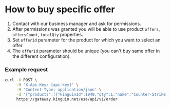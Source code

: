 # How to buy specific offer

1. Contact with our business manager and ask for permissions.
2. After permissions was granted you will be able to use product `offers`, `offersCount`, `totalQty` properties.
3. Set `offerId` parameter for the product for which you want to select an offer.
4. The `offerId` parameter should be unique (you can't buy same offer in the different configuration).

### Example request

```bash
curl -X POST \
     -H 'X-Api-Key: [api-key]' \
     -H 'Content-Type: application/json' \
     -d '{"products":[{"kinguinId":1949,"qty":1,"name":"Counter-Strike: Source Steam CD Key","price":5.79,"offerId":"5f7efe3b369b4a0001c5b46f"}]}' \
     https://gateway.kinguin.net/esa/api/v1/order
```
